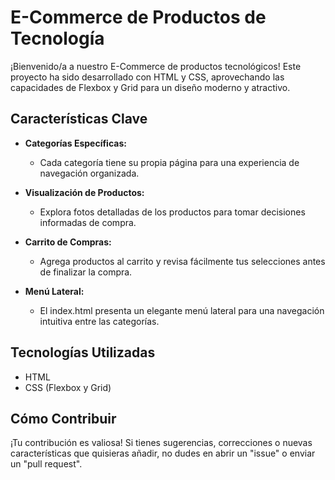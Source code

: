 # E-Commerce de Productos de Tecnología

¡Bienvenido/a a nuestro E-Commerce de productos tecnológicos! Este proyecto ha sido desarrollado con HTML y CSS, aprovechando las capacidades de Flexbox y Grid para un diseño moderno y atractivo.

## Características Clave

- **Categorías Específicas:**
  - Cada categoría tiene su propia página para una experiencia de navegación organizada.

- **Visualización de Productos:**
  - Explora fotos detalladas de los productos para tomar decisiones informadas de compra.

- **Carrito de Compras:**
  - Agrega productos al carrito y revisa fácilmente tus selecciones antes de finalizar la compra.

- **Menú Lateral:**
  - El index.html presenta un elegante menú lateral para una navegación intuitiva entre las categorías.

## Tecnologías Utilizadas

- HTML
- CSS (Flexbox y Grid)

## Cómo Contribuir

¡Tu contribución es valiosa! Si tienes sugerencias, correcciones o nuevas características que quisieras añadir, no dudes en abrir un "issue" o enviar un "pull request".

